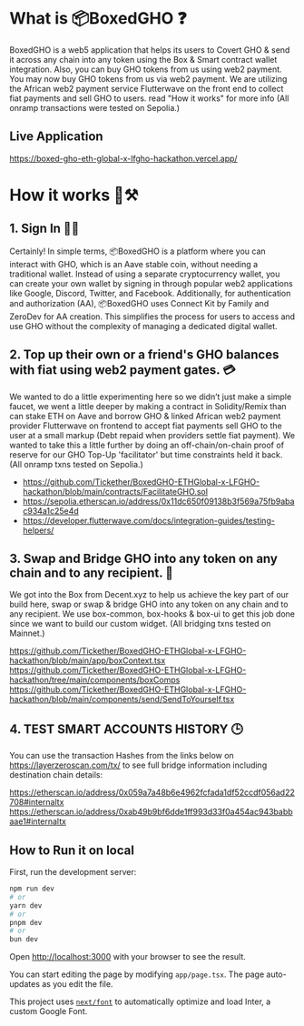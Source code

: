 
# What is 📦BoxedGHO ❓
BoxedGHO is a web5 application that helps its users to Covert GHO & send it across any chain into any token using the Box & Smart contract wallet integration. Also, you can buy GHO tokens from us using web2 payment. You may now buy GHO tokens from us via web2 payment. We are utilizing the African web2 payment service Flutterwave on the front end to collect fiat payments and sell GHO to users. read "How it works" for more info  (All onramp transactions were tested on Sepolia.) 

## Live Application

https://boxed-gho-eth-global-x-lfgho-hackathon.vercel.app/

# How it works 🏢⚒️

##  1. Sign In 🙋🏼

Certainly! In simple terms, 📦BoxedGHO is a platform where you can interact with GHO, which is an Aave stable coin, without needing a traditional wallet. Instead of using a separate cryptocurrency wallet, you can create your own wallet by signing in through popular web2 applications like Google, Discord, Twitter, and Facebook. Additionally, for authentication and authorization (AA), 📦BoxedGHO uses Connect Kit by Family and ZeroDev for AA creation. This simplifies the process for users to access and use GHO without the complexity of managing a dedicated digital wallet.


## 2. Top up their own or a friend's GHO balances with fiat using web2 payment gates. 💳
  
   We wanted to do a little experimenting here so we didn’t just make a simple faucet, we went a little deeper by making a contract in Solidity/Remix than can stake ETH on Aave and borrow GHO & linked African web2 payment provider Flutterwave on frontend to accept fiat payments sell GHO to the user at a small markup (Debt repaid when providers settle fiat payment). We wanted to take this a little further by doing an off-chain/on-chain proof of reserve for our GHO Top-Up 'facilitator' but time constraints held it back. (All onramp txns tested on Sepolia.)

- https://github.com/Tickether/BoxedGHO-ETHGlobal-x-LFGHO-hackathon/blob/main/contracts/FacilitateGHO.sol
- https://sepolia.etherscan.io/address/0x11dc650f09138b3f569a75fb9abac934a1c25e4d
- https://developer.flutterwave.com/docs/integration-guides/testing-helpers/

## 3. Swap and Bridge GHO into any token on any chain and to any recipient. 🔁

We got into the Box from Decent.xyz to help us achieve the key part of our build here, swap or swap & bridge GHO into any token on any chain and to any recipient. We use box-common, box-hooks & box-ui to get this job done since we want to build our custom widget. (All bridging txns tested on Mainnet.)

https://github.com/Tickether/BoxedGHO-ETHGlobal-x-LFGHO-hackathon/blob/main/app/boxContext.tsx
https://github.com/Tickether/BoxedGHO-ETHGlobal-x-LFGHO-hackathon/tree/main/components/boxComps
https://github.com/Tickether/BoxedGHO-ETHGlobal-x-LFGHO-hackathon/blob/main/components/send/SendToYourself.tsx



## 4. TEST SMART ACCOUNTS HISTORY 🕒
You can use the transaction Hashes from the links below on https://layerzeroscan.com/tx/<transactionHash> to see full bridge information including destination chain details:

https://etherscan.io/address/0x059a7a48b6e4962fcfada1df52ccdf056ad22708#internaltx
https://etherscan.io/address/0xab49b9bf6dde1ff993d33f0a454ac943babbaae1#internaltx
## How to Run it on local 

First, run the development server:

```bash
npm run dev
# or
yarn dev
# or
pnpm dev
# or
bun dev
```

Open [http://localhost:3000](http://localhost:3000) with your browser to see the result.

You can start editing the page by modifying `app/page.tsx`. The page auto-updates as you edit the file.

This project uses [`next/font`](https://nextjs.org/docs/basic-features/font-optimization) to automatically optimize and load Inter, a custom Google Font.


